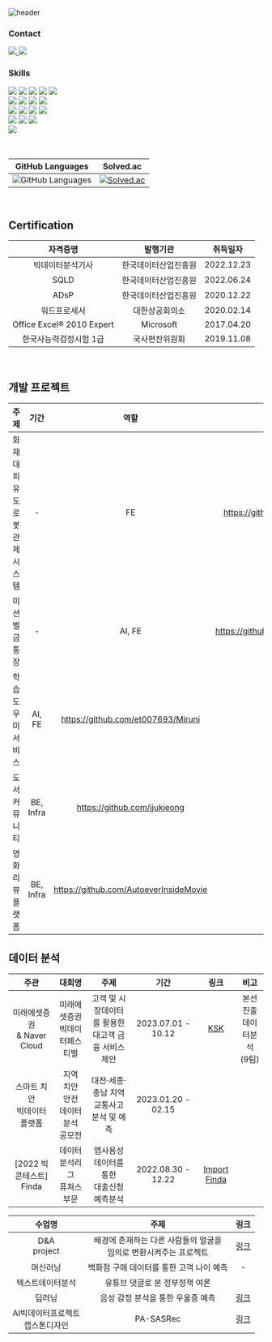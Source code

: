 ![header](https://capsule-render.vercel.app/api?type=waving&color=gray&height=300&section=header&text=WELCOME%20&fontSize=60&animation=fadeIn&fontAlignY=38&desc=Song's%20GitHub%20&descAlignY=51&descAlign=65)

<div>
<h3>Contact</h3>

<div>
    <a style="display: inline;" href="mailto:thdckdyd123@naver.com">
        <img src="https://img.shields.io/badge/Mail-4285F4?style=flat&logo=Gmail&logoColor=white"/>
    </a>
    <a style="display: inline;" href="https://github.com/et007693">
        <img src="https://img.shields.io/badge/Github-181717?style=flat&logo=github&logoColor=white" />
    </a>

</div>
</div>

<div>
  <h3>Skills</h3>
    <!-- Python -->
    <div>
	<img src="https://img.shields.io/badge/Python-3766AB?style=flat-square&logo=Python&logoColor=white"/>
        <img src="https://img.shields.io/badge/FastAPI-009688?style=flat-square&amp;logo=FastAPI&amp;logoColor=white">
        <img src="https://img.shields.io/badge/Django-092E20?style=flat-square&amp;logo=django&amp;logoColor=white">
	<img src="https://img.shields.io/badge/Scikit--learn-F7931E?style=flat-square&logo=scikitlearn&logoColor=white">
	<img src="https://img.shields.io/badge/Pytorch-F80000?style=flat-square&logo=Pytorch&logoColor=white" />
    </div>
    <!-- JAVA -->
    <div>
        <img src="https://img.shields.io/badge/Java-007396?style=flat-square&logo=OpenJDK&logoColor=white"/>
	<img src="https://img.shields.io/badge/SpringBoot-6DB33F?style=flat-square&logo=SpringBoot&logoColor=white"/>
    	<img src="https://img.shields.io/badge/mysql-4479A1.svg?style=flat-square&logo=mysql&logoColor=white"/>
        <img src="https://img.shields.io/badge/MongoDB-%234ea94b.svg?style=flat-square&logo=mongodb&logoColor=white"/>
    </div>
    <!-- JavaScript -->
    <div>
        <img src="https://img.shields.io/badge/Javascript-%23323330?style=flat-square&logo=javascript&logoColor=%23F7DF1E"/>
        <img src="https://img.shields.io/badge/React-0088CC?style=flat-square&logo=React&logoColor=white"/>
        <img src="https://img.shields.io/badge/Vue-4FC08D?style=flat-square&logo=vuedotjs&logoColor=white&round"/>
	<img src="https://img.shields.io/badge/Tailwind-06B6D4?style=flat-square&logo=tailwindcss&logoColor=white">
    </div>
    <!-- HTML -->
    <!-- <div>
        <img src="https://img.shields.io/badge/HTML5-E34F26?style=flat-square&amp;logo=HTML5&amp;logoColor=white">
        <img src="https://img.shields.io/badge/CSS3-1572B6?style=flat-square&amp;logo=CSS&amp;logoColor=white">
	<img src="https://img.shields.io/badge/TypeScript-3178C6?style=flat-square&logo=typescript&logoColor=white">
        <img src="https://img.shields.io/badge/Tailwind-06B6D4?style=flat-square&logo=tailwindcss&logoColor=white">
    </div> -->
    <!-- deployment -->
    <div>
        <img src="https://img.shields.io/badge/Linux-FCC624?style=flat-square&amp;logo=linux&amp;logoColor=white">
        <img src="https://img.shields.io/badge/Docker-2496ED?style=flat-square&amp;logo=docker&amp;logoColor=white">
        <img src="https://img.shields.io/badge/Jenkins-D24939?style=flat-square&amp;logo=jenkins&amp;logoColor=white">
    </div>
    <!-- etc -->
    <div> 
        <img src="https://img.shields.io/badge/electron-191970?style=flat-square&amp;logo=electron&amp;logoColor=white">
    </div>

  <br>

</div>

<br>

| GitHub Languages                                                                                            | Solved.ac                                                                                              |
| ----------------------------------------------------------------------------------------------------------- | ------------------------------------------------------------------------------------------------------ |
| ![GitHub Languages](https://github-readme-stats.vercel.app/api/top-langs/?username=et007693&layout=compact) | [![Solved.ac](http://mazassumnida.wtf/api/v2/generate_badge?boj=et007693)](https://solved.ac/et007693) |

<br>

## Certification

|         자격증명          |       발행기관       |  취득일자  |
| :-----------------------: | :------------------: | :--------: |
|     빅데이터분석기사      | 한국데이터산업진흥원 | 2022.12.23 |
|           SQLD            | 한국데이터산업진흥원 | 2022.06.24 |
|           ADsP            | 한국데이터산업진흥원 | 2020.12.22 |
|       워드프로세서        |    대한상공회의소    | 2020.02.14 |
| Office Excel® 2010 Expert |      Microsoft       | 2017.04.20 |
|  한국사능력검정시험 1급   |    국사편찬위원회    | 2019.11.08 |

<br>

## 개발 프로젝트
|    주제   |   기간    |    역할    |   링크    |   비고   |
| :-------: | :-------: | :-------:| :-------: | :-------:  |
| 화재 대피 유도 로봇 관제 시스템 | - | FE | https://github.com/et007693/FRR | |
| 미션 벌금 통장 | - | AI, FE | https://github.com/et007693/God_life | |
| 학습 도우미 서비스 | AI, FE | https://github.com/et007693/Miruni | |
| 도서 커뮤니티 | BE, Infra | https://github.com/jjukjeong | |
| 영화 리뷰 플랫폼 | BE, Infra | https://github.com/AutoeverInsideMovie | |



## 데이터 분석

|               주관               |                   대회명                    |                           주제                           |        기간        |                            링크                            |                비고                 |
| :------------------------------: | :-----------------------------------------: | :------------------------------------------------------: | :----------------: | :--------------------------------------------------------: | :---------------------------------: |
| 미래에셋증권 <br> & Naver Cloud  |     미래에셋증권 <br> 빅데이터페스티벌      | 고객 및 시장데이터를 활용한 <br> 대고객 금융 서비스 제안 | 2023.07.01 - 10.12 |     [KSK](https://github.com/et007693/ksk-miraeasset)      | 본선진출 <br> 데이터분석 <br> (9팀) |
| 스마트 치안 <br> 빅데이터 플랫폼 | 지역 치안 안전 <br> 데이터 분석 <br> 공모전 |      대전·세종·충남 지역 <br> 교통사고 분석 및 예측      | 2023.01.20 - 02.15 |                                                            |                                     |
|   [2022 빅콘테스트]<br> Finda    |   데이터 </br> 분석리그 </br> 퓨쳐스부문    |      앱사용성 데이터를 통한 <br> 대출신청 예측분석       | 2022.08.30 - 12.22 | [Import Finda](https://github.com/et007693/BigContest2022) |                                     |


|               수업명               |                                  주제                                  |                                                              링크                                                               |
| :--------------------------------: | :--------------------------------------------------------------------: | :-----------------------------------------------------------------------------------------------------------------------------: |
|          D&A <br> project          | 배경에 존재하는 다른 사람들의 얼굴을 <br> 임의로 변환시켜주는 프로젝트 |                                        [링크](https://github.com/et007693/Face-chAInge)                                         |
|              머신러닝              |                백화점 구매 데이터를 통한 고객 나이 예측                |                                                                -                                                                |
|          텍스트데이터분석          |                     유튜브 댓글로 본 정부정책 여론                     |
|               딥러닝               |                   음성 감정 분석을 통한 우울증 예측                    | [링크](https://github.com/et007693/et007693/blob/main/src/%EB%94%A5%EB%9F%AC%EB%8B%9D_%EC%B5%9C%EC%A2%85%EB%B0%9C%ED%91%9C.pdf) |
| AI빅데이터프로젝트<br>캡스톤디자인 |                               PA-SASRec                                |                                          [링크](https://github.com/et007693/PA_SASRec)                                          |

<br>
